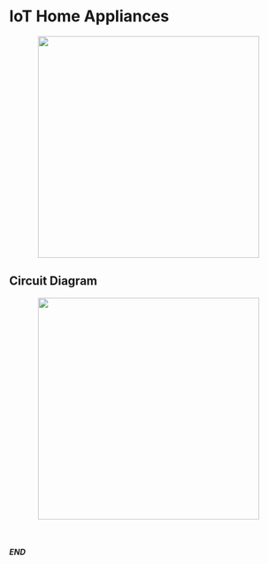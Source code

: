 # IoT Home Appliances

<p align="center">
    <img height="400px" src="https://raw.githubusercontent.com/alsk1369854/IoT_Home_Appliances/master/images/Demo.gif"/>
</p>

## Circuit Diagram

<p align="center">
    <img height="400px" src="https://raw.githubusercontent.com/alsk1369854/IoT_Home_Appliances/master/images/CircuitDiagram.png"/>
</p>

<br/>

#### _END_